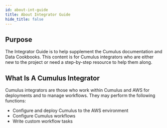 ```yaml
---
id: about-int-guide
title: About Integrator Guide
hide_title: false
---
```


## Purpose

The Integrator Guide is to help supplement the Cumulus documentation and Data Cookbooks. This content is for Cumulus integrators who are either new to the project or need a step-by-step resource to help them along.

## What Is A Cumulus Integrator

Cumulus integrators are those who work within Cumulus and AWS for deployments and to manage workflows. They may perform the following functions:

* Configure and deploy Cumulus to the AWS environment
* Configure Cumulus workflows
* Write custom workflow tasks
